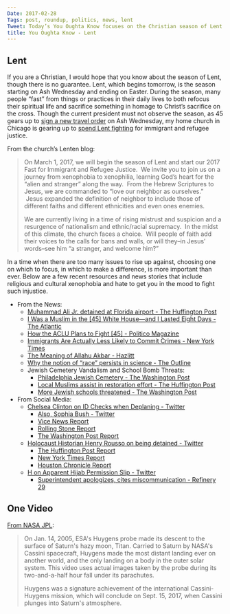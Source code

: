 ```yaml
---
Date: 2017-02-28
Tags: post, roundup, politics, news, lent
Tweet: Today’s You Oughta Know focuses on the Christian season of Lent and making a difference within its context.
title: You Oughta Know - Lent
---
```


## Lent
If you are a Christian, I would hope that you know about the season of Lent, though there is no guarantee. Lent, which begins tomorrow, is the season starting on Ash Wednesday and ending on Easter. During the season, many people “fast” from things or practices in their daily lives to both refocus their spiritual life and sacrifice something in homage to Christ’s sacrifice on the cross. Though the current president must not observe the season, as 45 gears up to [sign a new travel order][1] on Ash Wednesday, my home church in Chicago is gearing up to [spend Lent fighting][2] for immigrant and refugee justice.

From the church’s Lenten blog:
> On March 1, 2017, we will begin the season of Lent and start our 2017 Fast for Immigrant and Refugee Justice.  We invite you to join us on a journey from xenophobia to xenophilia, learning God’s heart for the “alien and stranger” along the way.  From the Hebrew Scriptures to Jesus, we are commanded to “love our neighbor as ourselves.”  Jesus expanded the definition of neighbor to include those of different faiths and different ethnicities and even ones enemies.
> 
> We are currently living in a time of rising mistrust and suspicion and a resurgence of nationalism and ethnic/racial supremacy.  In the midst of this climate, the church faces a choice.  Will people of faith add their voices to the calls for bans and walls, or will they–in Jesus’ words–see him “a stranger, and welcome him?”

In a time when there are too many issues to rise up against, choosing one on which to focus, in which to make a difference, is more important than ever. Below are a few recent resources and news stories that include religious and cultural xenophobia and hate to get you in the mood to fight such injustice.
+ From the News:
	+ [Muhammad Ali Jr. detained at Florida airport - The Huffington Post][3]
	+ [I Was a Muslim in the [45] White House—and I Lasted Eight Days - The Atlantic][4]
	+ [How the ACLU Plans to Fight [45] - Politico Magazine][5]
	+ [Immigrants Are Actually Less Likely to Commit Crimes - New York Times][6]
	+ [The Meaning of Allahu Akbar - Hazlitt][7]
	+ [Why the notion of “race” persists in science - The Outline][8]
	+ Jewish Cemetery Vandalism and School Bomb Threats:
		+ [Philadelphia Jewish Cemetery - The Washington Post][9]
		+ [Local Muslims assist in restoration effort - The Huffington Post][10]
		+ [More Jewish schools threatened - The Washington Post][11]
+ From Social Media:
	+ [Chelsea Clinton on ID Checks when Deplaning - Twitter][12]
		+ [Also, Sophia Bush - Twitter][13]
		+ [Vice News Report][14]
		+ [Rolling Stone Report][15]
		+ [The Washington Post Report][16]
	+ [Holocaust Historian Henry Rousso on being detained - Twitter][17]
		+ [The Huffington Post Report][18]
		+ [New York Times Report][19]
		+ [Houston Chronicle Report][20]
	+ [H on Apparent Hijab Permission Slip - Twitter][21]
		+ [Superintendent apologizes, cites miscommunication - Refinery 29][22]

## One Video
[From NASA JPL][23]:
> On Jan. 14, 2005, ESA's Huygens probe made its descent to the surface of Saturn's hazy moon, Titan. Carried to Saturn by NASA's Cassini spacecraft, Huygens made the most distant landing ever on another world, and the only landing on a body in the outer solar system. This video uses actual images taken by the probe during its two-and-a-half hour fall under its parachutes.
> 
> Huygens was a signature achievement of the international Cassini-Huygens mission, which will conclude on Sept. 15, 2017, when Cassini plunges into Saturn's atmosphere.

[1]:	https://apnews.com/642cce00352e483f88cbb0570c632a18/The-Latest:-Trump-to-sign-new-travel-order-on-Wednesday "Associated Press"
[2]:	https://lentencompact.wordpress.com/stranger-love-fast-for-immigrant-and-refugee-justice/
[3]:	http://www.huffingtonpost.com/entry/muhammad-ali-jr-mother-detained-religion_us_58b44439e4b0a8a9b7847051
[4]:	https://www.theatlantic.com/politics/archive/2017/02/rumana-ahmed-trump/517521/
[5]:	http://www.politico.com/magazine/story/2017/02/how-the-aclu-plans-to-fight-trump-214810
[6]:	https://mobile.nytimes.com/2017/01/26/us/trump-illegal-immigrants-crime.html?referer=
[7]:	http://hazlitt.net/feature/meaning-allahu-akbar?mc_cid=fbe1828b87&mc_eid=e1b9f8d847
[8]:	https://theoutline.com/post/1105/why-the-notion-of-race-persists-in-science
[9]:	https://www.washingtonpost.com/amphtml/news/post-nation/wp/2017/02/27/philadelphia-police-investigate-reprehensible-toppling-of-100-headstones-at-jewish-cemetery/
[10]:	http://www.huffingtonpost.com/entry/muslim-activists-promise-to-help-rebuild-second-vandalized-jewish-cemetery_us_58b45abfe4b0780bac2be211?iz4m1s1emjwh6hto6r
[11]:	https://www.washingtonpost.com/local/education/jewish-schools-in-the-washington-region-receive-bomb-threats/2017/02/27/414d55a6-fd08-11e6-8ebe-6e0dbe4f2bca_story.html?tid=a_inl-amp&utm_term=.bc192efeffc9
[12]:	https://mobile.twitter.com/ChelseaClinton/status/834811413331841026
[13]:	https://mobile.twitter.com/SophiaBush/status/834764856662298626
[14]:	https://news.vice.com/story/ice-manhunt-forces-passengers-to-show-id-to-exit-domestic-flight
[15]:	http://www.rollingstone.com/politics/news/border-patrol-agents-stop-domestic-travelers-at-new-york-airport-w468643
[16]:	https://www.washingtonpost.com/news/post-nation/wp/2017/02/23/federal-agents-ask-domestic-flight-passengers-to-show-ids-in-search-for-undocumented-immigrant/?utm_term=.a19d937d3a14
[17]:	https://twitter.com/Henry_Rousso/status/835655881362636800
[18]:	http://www.huffingtonpost.com/entry/is-the-united-states-still-the-united-states_us_58b4393ce4b0780bac2b778f?0u0u49r0ca3jtt9
[19]:	https://www.nytimes.com/2017/02/26/us/french-historian-detained-immigration-henry-rousso.html?_r=0
[20]:	http://www.houstonchronicle.com/news/houston-texas/houston/article/Holocaust-historian-detained-at-Bush-says-he-will-10960986.php?t=616497c58b438d9cbb&cmpid=twitter-premium
[21]:	https://twitter.com/hanaaa36/status/835603341828849664
[22]:	http://www.refinery29.com/2017/02/142698/hijab-texas-high-school-controversy-apology
[23]:	https://www.youtube.com/watch?v=msiLWxDayuA&feature=youtu.be "Youtube"